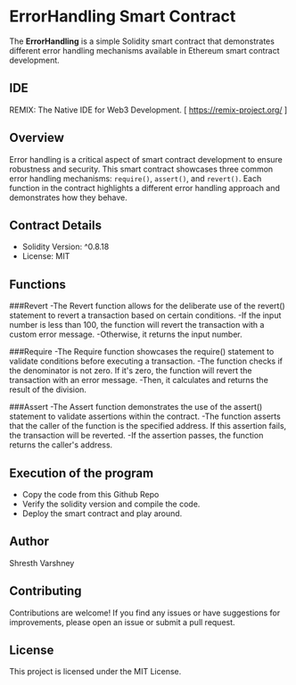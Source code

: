 # ErrorHandling Smart Contract

The **ErrorHandling** is a simple Solidity smart contract that demonstrates different error handling mechanisms available in Ethereum smart contract development.

## IDE
REMIX: The Native IDE for Web3 Development. [ https://remix-project.org/ ]

## Overview

Error handling is a critical aspect of smart contract development to ensure robustness and security. This smart contract showcases three common error handling mechanisms: `require()`, `assert()`, and `revert()`. Each function in the contract highlights a different error handling approach and demonstrates how they behave.

## Contract Details

- Solidity Version: ^0.8.18
- License: MIT

## Functions

###Revert
-The Revert function allows for the deliberate use of the revert() statement to revert a transaction based on certain conditions.
-If the input number is less than 100, the function will revert the transaction with a custom error message.
-Otherwise, it returns the input number.

###Require
-The Require function showcases the require() statement to validate conditions before executing a transaction.
-The function checks if the denominator is not zero. If it's zero, the function will revert the transaction with an error message.
-Then, it calculates and returns the result of the division.

###Assert
-The Assert function demonstrates the use of the assert() statement to validate assertions within the contract.
-The function asserts that the caller of the function is the specified address. If this assertion fails, the transaction will be reverted.
-If the assertion passes, the function returns the caller's address.

## Execution of the program
- Copy the code from this Github Repo
- Verify the solidity version and compile the code.
- Deploy the smart contract and play around.

## Author
Shresth Varshney

## Contributing
Contributions are welcome! If you find any issues or have suggestions for improvements, please open an issue or submit a pull request.

## License

This project is licensed under the MIT License. 
